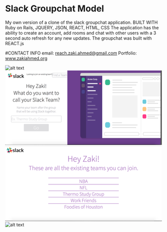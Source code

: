 # Slack Groupchat Model
My own version of a clone of the slack groupchat application.
BUILT WITH
Ruby on Rails, JQUERY, JSON, REACT, HTML, CSS
The application has the ability to create an account, add rooms and chat with other users with a 3 second auto refresh for any new updates. The groupchat was built with REACT.js

#CONTACT INFO
email: reach.zaki.ahmed@gmail.com
Portfolio: www.zakiahmed.org

![alt text](http://i854.photobucket.com/albums/ab108/The_Big_Zukini/slack_home.gif )
![alt text](app/assets/images/S2.png )
![alt text](app/assets/images/S3.png )
![alt text](http://i854.photobucket.com/albums/ab108/The_Big_Zukini/slack_sample.gif )
